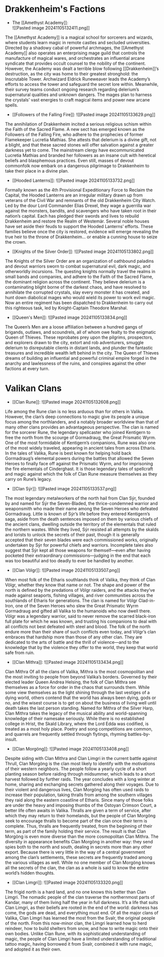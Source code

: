 # **Drakkenheim's Factions**

- The [[Amethyst Academy]]:  
![[Pasted image 20241105132411.png]]

The [[Amethyst Academy]] is a magical school for sorcerers and wizards, where students learn magic in remote castles and secluded universities. Directed by a shadowy cabal of powerful archmages, the [[Amethyst Academy]] also operates an enterprising mage guild that controls the manufacture of magical wares, and orchestrates an influential arcane syndicate that provides occult counsel to the nobility of the continent. However, the Academy was dealt a terrible blow following [[Drakkenheim]]’s destruction, as the city was home to their greatest stronghold: the Inscrutable Tower. Archwizard Eldrick Runeweaver leads the Academy’s efforts to access the tower and safeguard the secret lore within. Meanwhile, their survey teams conduct ongoing research regarding delerium’s supernatural qualities and unknown dangers. The mages plan to harness the crystals’ vast energies to craft magical items and power new arcane spells.

- [[Followers of the Falling Fire]]: 
![[Pasted image 20241105133629.png]]

The annihilation of Drakkenheim incited a serious religious schism within the Faith of the Sacred Flame. A new sect has emerged known as the Followers of the Falling Fire, who adhere to the prophecies of former Flamekeeper Lucretia Mathias. She attests that delerium is a divine gift, not a blight, and that these sacred stones will offer salvation against a greater darkness yet to come. The mainstream clergy have excommunicated Lucretia Mathias and branded her followers as an insane cult with heretical beliefs and blasphemous practices. Even still, masses of devout commonfolk now embark on a dangerous pilgrimage to Drakkenheim to take their place in a divine plan.

- [[Hooded Lanterns]]: 
![[Pasted image 20241105133732.png]]

Formally known as the 4th Provisional Expeditionary Force to Reclaim the Capital, the Hooded Lanterns are an irregular military drawn up from veterans of the Civil War and remnants of the old Drakkenheim City Watch. Led by the dour Lord Commander Elias Drexel, they wage a guerrilla war against the monsters, bandits, and scavengers who have taken root in their nation’s capital. Each has pledged their swords and lives to rebuild Drakkenheim and restore the Realm of Westemär. Several noble houses have set aside their feuds to support the Hooded Lanterns’ efforts. These families believe once the city is restored, evidence will emerge revealing the true heir to the throne of Drakkenheim... or enable a cunning house to seize the crown.

- [[Knights of the Silver Order]]: 
![[Pasted image 20241105133802.png]]

The Knights of the Silver Order are an organization of oathbound paladins and devout warriors sworn to combat supernatural evil, dark magic, and otherworldly incursions. The questing knights normally travel the realms in small bands and companies, and adhere to the Faith of the Sacred Flame, the dominant religion across the continent. They believe delerium is a contaminating blight borne of the darkest chaos, and have resolved to annihilate the corrupted crystals, slay every monster it has created, and hunt down diabolical mages who would wield its power to work evil magic. Now an entire regiment has been dispatched to Drakkenheim to carry out this righteous task, led by Knight-Captain Theodore Marshal.

- [[Queen's Men]]: 
![[Pasted image 20241105133834.png]]

The Queen’s Men are a loose affiliation between a hundred gangs of brigands, outlaws, and scoundrels, all of whom owe fealty to the enigmatic Queen of Thieves. These reprobates prey upon the pilgrims, prospectors, and explorers drawn to the city, extort and rob adventurers, smuggle delerium to disreputable clients in distant lands, and plunder the fantastic treasures and incredible wealth left behind in the city. The Queen of Thieves dreams of building an influential and powerful criminal empire forged in the anarchy and lawlessness of the ruins, and conspires against the other factions at every turn.

# **Valikan Clans**

- [[Clan Rune]]: 
![[Pasted image 20241105132608.png]]

Life among the Rune clan is no less arduous than for others in Valika. However, the clan’s deep connections to magic give its people a unique focus among the northlanders, and a notably broader worldview than that of many other clans provides an advantageous perspective. The clan is named for the sorcerer Rune, the legendary spellcaster who joined Kentigern to free the north from the scourge of Gormadraug, the Great Prismatic Wyrm. One of the most formidable of Kentigern’s companions, Rune was also one of the most widely traveled, appearing in ancient tales from across Etharis. In the tales of Valika, Rune is best known for helping hold back Gormadraug’s elemental powers during the battles that allowed the Seven Heroes to finally face off against the Prismatic Wyrm, and for imprisoning the fire elementals of Cinderghast. It is those legendary tales of spellcraft and magic against which the folk of Clan Rune measure themselves as they carry on Rune’s legacy.

- [[Clan Sýr]]:
![[Pasted image 20241105133537.png]]

The most legendary metalworkers of the north hail from Clan Sýr, founded by and named for Sýr the Seven-Bladed, the thrice-condemned warrior and weaponsmith who made their name among the Seven Heroes who defeated Gormadraug. Little is known of Sýr’s life before they entered Kentigern’s saga, aside from the death sentences imposed on them by various chiefs of the ancient clans, dwelling outside the territory of the elementals that ruled the northern wastes. While they lived, Sýr resisted all attempts by the skalds and lorists to unlock the secrets of their past, though it is generally accepted that their seven blades were each commissioned works, originally undertaken by Sýr for powerful chiefs and warriors. Incomplete tales also suggest that Sýr kept all those weapons for themself—even after having pocketed their extraordinary commissions—judging in the end that each was too beautiful and too deadly to ever be handled by another.

- [[Clan Völgr]]:
![[Pasted image 20241105133507.png]]

When most folk of the Etharis southlands think of Valika, they think of Clan Völgr, whether they know that name or not. The shape and power of the north is defined by the predations of Völgr raiders, and the attacks they’ve made against seaports, fishing villages, and river communities across the southlands of Etharis for generations. The clan is named for Völgr Clad-in-Iron, one of the Seven Heroes who slew the Great Prismatic Wyrm Gormadraug and gifted all Valika to the humanoids who now dwell there. Völgr was a legendary warrior, said to never remove the scarred black-iron full plate for which he was known, and trusting his companions to deal with all conflicts not best defeated with steel and blood. The folk of the north endure more than their share of such conflicts even today, and Völgr’s clan embraces that hardship more than those of any other clan. They are dedicated to the arts of battle and the thrill of violence—and to the knowledge that by the violence they offer to the world, they keep that world safe from ruin.

- [[Clan Mithra]]:
![[Pasted image 20241105133434.png]]

Clan Mithra Of all the clans of Valika, Mithra is the most cosmopolitan and the most inviting to people from beyond Valika’s borders. Governed by their elected leader Queen Andrea Helsing, the folk of Clan Mithra see themselves as a force for order in the chaos that surrounds them. While some view themselves as the light shining through the last vestiges of a dying world, others contend that the world has always been dying, gods or no, and the wisest course is to get on about the business of living well until death takes the last person standing. Named for Mithra of the Silver Harp, Clan Mithra takes the legacy of the musical ability and world-spanning knowledge of their namesake seriously. While there is no established college in Hrist, the Skald Library, where the Lord Edda was codified, is treated as a most holy place. Poetry and song competitions are common, and quarrels are frequently settled through flytings, rhyming battles-by-insult.

- [[Clan Morgöng]]:
![[Pasted image 20241105133408.png]]

Despite siding with Clan Mithra and Clan Limgri in the current battle against Thrull, Clan Morgöng is the clan most likely to identify with the motivations of their western neighbors. The people follow a yearly cycle of a short planting season before raiding through midsummer, which leads to a short harvest followed by further raids. The year concludes with a long winter at home, sharing and exchanging secrets gathered along their voyages. Due to their violent and dangerous lives, Clan Morgöng has often used raids to increase their population, taking thralls from among the southern villages they raid along the eastern coastline of Etharis. Since many of those folks are under the heavy and imposing thumbs of the Ostoyan Crimson Court, a better life often awaits in Valika. Thralls are given a term of service, after which they may return to their homelands, but the people of Clan Morgöng seek to encourage thralls to become part of the clan once their term is complete. Thus, thralls are frequently treated, from the beginning of their term, as part of the family holding their service. The result is that Clan Morgöng is even more diverse than the more cosmopolitan Clan Mithra. The diversity in appearance benefits Clan Morgöng in another way: they send spies both to the north and south, dealing in secrets more than any other export. Because there is very little in the way of a central government among the clan’s settlements, these secrets are frequently traded among the various villages as well. While no one member of Clan Morgöng knows all the secrets of the clan, the clan as a whole is said to know the entire world’s hidden thoughts.

- [[Clan Limgri]]:
![[Pasted image 20241105133320.png]]

The frigid north is a hard land, and no one knows this better than Clan Limgri. The nomadic people of the clan traverse the northernmost parts of Kandar, many of them living half the year in full darkness. It’s a life that suits Clan Limgri, as their beliefs are rooted in the end of the world: darkness has come, the gods are dead, and everything must end. Of all the major clans of Valika, Clan Limgri has learned the most from the Svalr, the original people of the north. From this now-minor clan, the Limgri learned how to herd reindeer, how to build shelters from snow, and how to write magic onto their own bodies. Unlike Clan Rune, with its sophisticated understanding of magic, the people of Clan Limgri have a limited understanding of traditional tattoo magic, having borrowed it from Svalr, combined it with rune magic, and adopted it as their own.